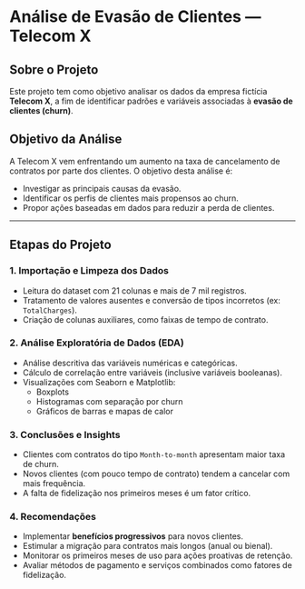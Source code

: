 # Análise de Evasão de Clientes — Telecom X

##  Sobre o Projeto

Este projeto tem como objetivo analisar os dados da empresa fictícia **Telecom X**, a fim de identificar padrões e variáveis associadas à **evasão de clientes (churn)**.

##  Objetivo da Análise

A Telecom X vem enfrentando um aumento na taxa de cancelamento de contratos por parte dos clientes. O objetivo desta análise é:

- Investigar as principais causas da evasão.
- Identificar os perfis de clientes mais propensos ao churn.
- Propor ações baseadas em dados para reduzir a perda de clientes.

---

##  Etapas do Projeto

### 1. Importação e Limpeza dos Dados
- Leitura do dataset com 21 colunas e mais de 7 mil registros.
- Tratamento de valores ausentes e conversão de tipos incorretos (ex: `TotalCharges`).
- Criação de colunas auxiliares, como faixas de tempo de contrato.

### 2. Análise Exploratória de Dados (EDA)
- Análise descritiva das variáveis numéricas e categóricas.
- Cálculo de correlação entre variáveis (inclusive variáveis booleanas).
- Visualizações com Seaborn e Matplotlib:
  - Boxplots
  - Histogramas com separação por churn
  - Gráficos de barras e mapas de calor

### 3. Conclusões e Insights
- Clientes com contratos do tipo `Month-to-month` apresentam maior taxa de churn.
- Novos clientes (com pouco tempo de contrato) tendem a cancelar com mais frequência.
- A falta de fidelização nos primeiros meses é um fator crítico.

### 4. Recomendações
- Implementar **benefícios progressivos** para novos clientes.
- Estimular a migração para contratos mais longos (anual ou bienal).
- Monitorar os primeiros meses de uso para ações proativas de retenção.
- Avaliar métodos de pagamento e serviços combinados como fatores de fidelização.

